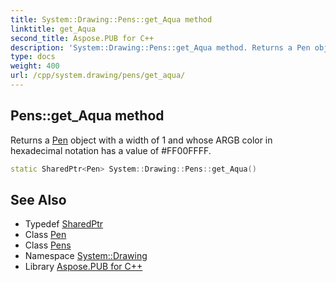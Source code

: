 ```yaml
---
title: System::Drawing::Pens::get_Aqua method
linktitle: get_Aqua
second_title: Aspose.PUB for C++
description: 'System::Drawing::Pens::get_Aqua method. Returns a Pen object with a width of 1 and whose ARGB color in hexadecimal notation has a value of #FF00FFFF in C++.'
type: docs
weight: 400
url: /cpp/system.drawing/pens/get_aqua/
---
```

## Pens::get_Aqua method


Returns a [Pen](../../pen/) object with a width of 1 and whose ARGB color in hexadecimal notation has a value of #FF00FFFF.

```cpp
static SharedPtr<Pen> System::Drawing::Pens::get_Aqua()
```

## See Also

* Typedef [SharedPtr](../../../system/sharedptr/)
* Class [Pen](../../pen/)
* Class [Pens](../)
* Namespace [System::Drawing](../../)
* Library [Aspose.PUB for C++](../../../)
